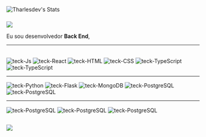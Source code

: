 ![Tharlesdev's Stats](https://github-readme-stats.vercel.app/api?username=Tharlesdev&theme=vue-dark&show_icons=true&hide_border=true&count_private=true)

### 

<img src="https://img.shields.io/static/v1?label=Overview&message=Tharles_Freitas&color=f8efd4&style=for-the-badge&logo=GitHub">

<p>

Eu sou desenvolvedor **Back End**,

</p>
<hr>
</div>
  <div style="display: inline_block"><br>
  <img align="center" alt="teck-Js" src="https://img.shields.io/badge/JavaScript-F7DF1E?style=for-the-badge&logo=javascript&logoColor=black">
  <img align="center" alt="teck-React" src="https://img.shields.io/badge/React-20232A?style=for-the-badge&logo=react&logoColor=61DAFB">
  <img align="center" alt="teck-HTML" src="https://img.shields.io/badge/HTML5-E34F26?style=for-the-badge&logo=html5&logoColor=white">
  <img align="center" alt="teck-CSS" src="https://img.shields.io/badge/CSS3-1572B6?style=for-the-badge&logo=css3&logoColor=white">
  <img align="center" alt="teck-TypeScript" src="https://img.shields.io/badge/TypeScript-007ACC?style=for-the-badge&logo=typescript&logoColor=white">
  <img align="center" alt="teck-TypeScript" src="https://img.shields.io/badge/styled--components-DB7093?style=for-the-badge&logo=styled-components&logoColor=white">
  <hr>
  <img align="center" alt="teck-Python" src="https://img.shields.io/badge/Python-14354C?style=for-the-badge&logo=python&logoColor=white">
  <img align="center" alt="teck-Flask" src="https://img.shields.io/badge/Flask-000000?style=for-the-badge&logo=flask&logoColor=white">
  <img align="center" alt="teck-MongoDB" src="https://img.shields.io/badge/MongoDB-4EA94B?style=for-the-badge&logo=mongodb&logoColor=white">
  <img align="center" alt="teck-PostgreSQL" src="https://img.shields.io/badge/PostgreSQL-316192?style=for-the-badge&logo=postgresql&logoColor=white">
  <img align="center" alt="teck-PostgreSQL" src="https://img.shields.io/badge/Node.js-43853D?style=for-the-badge&logo=node.js&logoColor=white">
  
  <hr>
  <img align="center" alt="teck-PostgreSQL" src="https://img.shields.io/badge/Docker-2496ED?style=for-the-badge&logo=docker&logoColor=whit">
  <img align="center" alt="teck-PostgreSQL" src="https://img.shields.io/badge/Linux-E34F26?style=for-the-badge&logo=linux&logoColor=black">
  <img align="center" alt="teck-PostgreSQL" src="https://img.shields.io/badge/Git-E34F26?style=for-the-badge&logo=git&logoColor=white">
  
</div>
  
  ##
  
<div> 
  <a href="https://www.linkedin.com/in/tharles-de-freitas/" target="_blank"><img src="https://img.shields.io/badge/-LinkedIn-%230077B5?style=for-the-badge&logo=linkedin&logoColor=white" target="_blank"></a>
 
</div>
